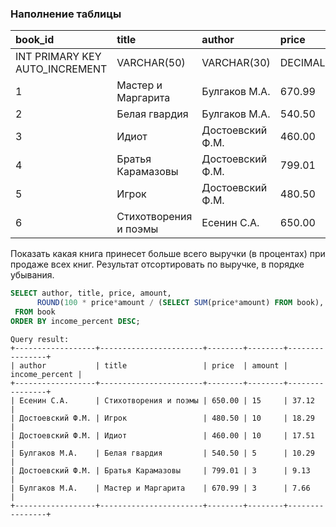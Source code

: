 ### Наполнение таблицы

|book_id| 	title| 	author| 	price| 	amount|
|:---   | :---   | :---   | :---   | :--- |    
|INT PRIMARY KEY AUTO_INCREMENT| 	VARCHAR(50)| 	VARCHAR(30)| 	DECIMAL(8,2)| 	INT|
|1 |	Мастер и Маргарита| 	Булгаков М.А.| 	670.99| 	3|
|2 |	Белая гвардия| 	Булгаков М.А. |	540.50| 	5|
|3 |	Идиот |	Достоевский Ф.М. |	460.00 |	10|
|4 |	Братья Карамазовы| 	Достоевский Ф.М.| 	799.01| 	3|
|5 |	Игрок |	Достоевский Ф.М. |	480.50 |	10|
|6 |	Стихотворения и поэмы |	Есенин С.А.| 	650.00 |	15|


Показать какая книга принесет больше всего выручки (в процентах) при продаже всех книг. Результат отсортировать по выручке, в порядке убывания.

```SQL
SELECT author, title, price, amount,
      ROUND(100 * price*amount / (SELECT SUM(price*amount) FROM book), 2) AS income_percent
 FROM book
ORDER BY income_percent DESC;
```

```
Query result:
+------------------+-----------------------+--------+--------+----------------+
| author           | title                 | price  | amount | income_percent |
+------------------+-----------------------+--------+--------+----------------+
| Есенин С.А.      | Стихотворения и поэмы | 650.00 | 15     | 37.12          |
| Достоевский Ф.М. | Игрок                 | 480.50 | 10     | 18.29          |
| Достоевский Ф.М. | Идиот                 | 460.00 | 10     | 17.51          |
| Булгаков М.А.    | Белая гвардия         | 540.50 | 5      | 10.29          |
| Достоевский Ф.М. | Братья Карамазовы     | 799.01 | 3      | 9.13           |
| Булгаков М.А.    | Мастер и Маргарита    | 670.99 | 3      | 7.66           |
+------------------+-----------------------+--------+--------+----------------+
```
